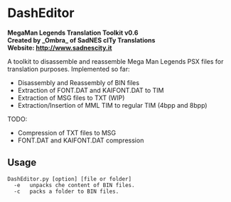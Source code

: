 # DashEditor
**MegaMan Legends Translation Toolkit v0.6**  
**Created by \_Ombra_ of SadNES cITy Translations**  
**Website: http://www.sadnescity.it**  

A toolkit to disassemble and reassemble Mega Man Legends PSX files for translation purposes.
Implemented so far:

* Disassembly and Reassembly of BIN files
* Extraction of FONT.DAT and KAIFONT.DAT to TIM
* Extraction of MSG files to TXT (WIP)
* Extraction/Insertion of MML TIM to regular TIM (4bpp and 8bpp)

TODO:

* Compression of TXT files to MSG
* FONT.DAT and KAIFONT.DAT compression

## Usage
```
DashEditor.py [option] [file or folder]
  -e   unpacks che content of BIN files.
  -c   packs a folder to BIN files.
```
